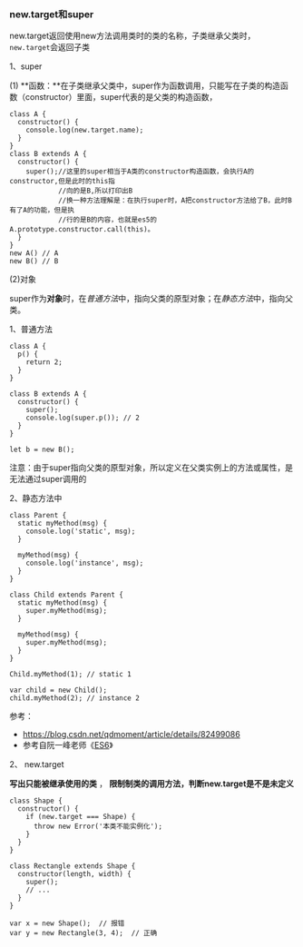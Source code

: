 ### new.target和super

 new.target返回使用new方法调用类时的类的名称，子类继承父类时，`new.target`会返回子类 

1、super

(1) **函数：**在子类继承父类中，super作为函数调用，只能写在子类的构造函数（constructor）里面，super代表的是父类的构造函数， 

```
class A {
  constructor() {
    console.log(new.target.name);
  }
}
class B extends A {
  constructor() {
    super();//这里的super相当于A类的constructor构造函数，会执行A的constructor,但是此时的this指 
            //向的是B,所以打印出B
            //换一种方法理解是：在执行super时，A把constructor方法给了B，此时B有了A的功能，但是执 
            //行的是B的内容，也就是es5的A.prototype.constructor.call(this)。
  }
}
new A() // A
new B() // B
```

(2)对象

 super作为**对象**时，在*普通方法*中，指向父类的原型对象；在*静态方法*中，指向父类。 

1、普通方法

```
class A {
  p() {
    return 2;
  }
}

class B extends A {
  constructor() {
    super();
    console.log(super.p()); // 2
  }
}

let b = new B();
```



 注意：由于super指向父类的原型对象，所以定义在父类实例上的方法或属性，是无法通过super调用的 

2、静态方法中

```
class Parent {
  static myMethod(msg) {
    console.log('static', msg);
  }

  myMethod(msg) {
    console.log('instance', msg);
  }
}

class Child extends Parent {
  static myMethod(msg) {
    super.myMethod(msg);
  }

  myMethod(msg) {
    super.myMethod(msg);
  }
}

Child.myMethod(1); // static 1

var child = new Child();
child.myMethod(2); // instance 2
```



参考：

- https://blog.csdn.net/qdmoment/article/details/82499086 
-  参考自阮一峰老师《[ES6](http://es6.ruanyifeng.com/?search=next&x=0&y=0#docs/class-extends#super-关键字)》 



2、 new.target

**写出只能被继承使用的类** ， **限制制类的调用方法，判断new.target是不是未定义** 

```
class Shape {
  constructor() {
    if (new.target === Shape) {
      throw new Error('本类不能实例化');
    }
  }
}
 
class Rectangle extends Shape {
  constructor(length, width) {
    super();
    // ...
  }
}
 
var x = new Shape();  // 报错
var y = new Rectangle(3, 4);  // 正确
```







